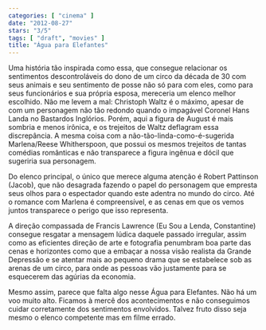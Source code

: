 ```yaml
---
categories: [ "cinema" ]
date: "2012-08-27"
stars: "3/5"
tags: [ "draft", "movies" ]
title: "Água para Elefantes"
---
```

Uma história tão inspirada como essa, que consegue relacionar os
sentimentos descontroláveis do dono de um circo da década de 30 com
seus animais e seu sentimento de posse não só para com eles, como
para seus funcionários e sua própria esposa, mereceria um elenco
melhor escolhido. Não me levem a mal: Christoph Waltz é o máximo,
apesar de com um personagem não tão redondo quando o impagável Coronel
Hans Landa no Bastardos Inglórios. Porém, aqui a figura de August é
mais sombria e menos irônica, e os trejeitos de Waltz deflagram essa
discrepância. A mesma coisa com a não-tão-linda-como-é-sugerida
Marlena/Reese Whitherspoon, que possui os mesmos trejeitos de tantas
comédias românticas e não transparece a figura ingênua e dócil que
sugeriria sua personagem.

Do elenco principal, o único que merece alguma atenção é Robert
Pattinson (Jacob), que não desagrada fazendo o papel do personagem que
empresta seus olhos para o espectador quando este adentra no mundo do
circo. Até o romance com Marlena é compreensível, e as cenas em que
os vemos juntos transparece o perigo que isso representa.

A direção compassada de Francis Lawrence (Eu Sou a Lenda, Constantine)
consegue resgatar a mensagem lúdica daquele passado irregular, assim
como as eficientes direção de arte e fotografia penumbram boa parte
das cenas e horizontes como que a embaçar a nossa visão realista da
Grande Depressão e se atentar mais ao pequeno drama que se estabelece
sob as arenas de um circo, para onde as pessoas vão justamente para se
esquecerem das agúrias da economia.

Mesmo assim, parece que falta algo nesse Água para Elefantes. Não há um
voo muito alto. Ficamos à mercê dos acontecimentos e não conseguimos
cuidar corretamente dos sentimentos envolvidos. Talvez fruto disso seja
mesmo o elenco competente mas em filme errado.

